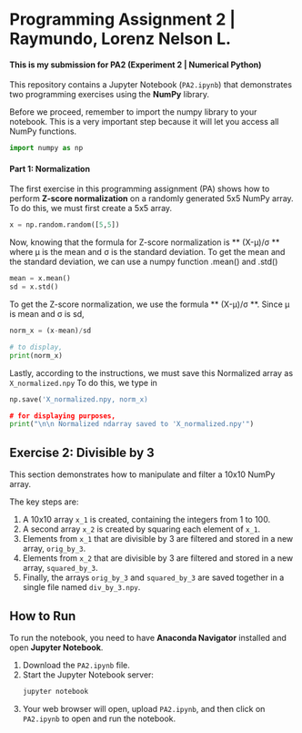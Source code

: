 # Programming Assignment 2 | Raymundo, Lorenz Nelson L.
#### This is my submission for PA2 (Experiment 2 | Numerical Python)
This repository contains a Jupyter Notebook (`PA2.ipynb`) that demonstrates two programming exercises using the **NumPy** library.

Before we proceed, remember to import the numpy library to your notebook. This is a very important step because it will let you access all NumPy functions.
```Python
import numpy as np
```
#### Part 1: Normalization

The first exercise in this programming assignment (PA) shows how to perform **Z-score normalization** on a randomly generated 5x5 NumPy array.\
To do this, we must first create a 5x5 array.
```Python
x = np.random.random([5,5])
```
Now, knowing that the formula for Z-score normalization is ** (X-μ)/σ ** where μ is the mean and σ is the standard deviation.
To get the mean and the standard deviation, we can use a numpy function .mean() and .std()
```Python
mean = x.mean()
sd = x.std()
```
To get the Z-score normalization, we use the formula ** (X-μ)/σ **. Since μ is mean and σ is sd,
```Python
norm_x = (x-mean)/sd

# to display,
print(norm_x)
```
Lastly, according to the instructions, we must save this Normalized array as `X_normalized.npy`
To do this, we type in 
```Python
np.save('X_normalized.npy, norm_x)

# for displaying purposes,
print("\n\n Normalized ndarray saved to 'X_normalized.npy'")
```

## Exercise 2: Divisible by 3

This section demonstrates how to manipulate and filter a 10x10 NumPy array.

The key steps are:
1.  A 10x10 array `x_1` is created, containing the integers from 1 to 100.
2.  A second array `x_2` is created by squaring each element of `x_1`.
3.  Elements from `x_1` that are divisible by 3 are filtered and stored in a new array, `orig_by_3`.
4.  Elements from `x_2` that are divisible by 3 are filtered and stored in a new array, `squared_by_3`.
5.  Finally, the arrays `orig_by_3` and `squared_by_3` are saved together in a single file named `div_by_3.npy`.

## How to Run

To run the notebook, you need to have **Anaconda Navigator** installed and open **Jupyter Notebook**.

1.  Download the `PA2.ipynb` file.
2.  Start the Jupyter Notebook server:
    ```bash
    jupyter notebook
    ```
3.  Your web browser will open, upload `PA2.ipynb`, and then click on `PA2.ipynb` to open and run the notebook.
